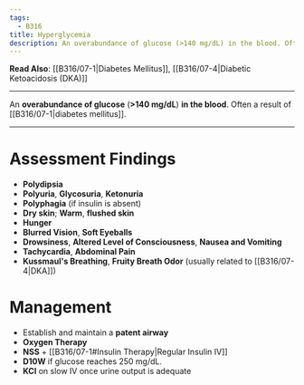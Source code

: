 ```yaml
---
tags:
  - B316
title: Hyperglycemia
description: An overabundance of glucose (>140 mg/dL) in the blood. Often a result of diabetes mellitus.
---
```

**Read Also**: [[B316/07-1|Diabetes Mellitus]], [[B316/07-4|Diabetic Ketoacidosis (DKA)]]
___
An **overabundance of glucose** (**>140 mg/dL**) **in the blood**. Often a result of [[B316/07-1|diabetes mellitus]].
___
# Assessment Findings
- **Polydipsia**
- **Polyuria**, **Glycosuria**, **Ketonuria**
- **Polyphagia** (if insulin is absent)
- **Dry skin**; **Warm**, **flushed skin**
- **Hunger**
- **Blurred Vision**, **Soft Eyeballs**
- **Drowsiness**, **Altered Level of Consciousness**, **Nausea and Vomiting**
- **Tachycardia**, **Abdominal Pain**
- **Kussmaul's Breathing**, **Fruity Breath Odor** (usually related to [[B316/07-4|DKA]])
# Management
- Establish and maintain a **patent airway**
- **Oxygen Therapy**
- **NSS** + [[B316/07-1#Insulin Therapy|Regular Insulin IV]]
- **D10W** if glucose reaches 250 mg/dL.
- **KCl** on slow IV once urine output is adequate